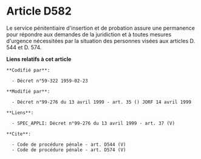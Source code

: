 # Article D582

Le service pénitentiaire d'insertion et de probation assure une permanence pour répondre aux demandes de la juridiction et à
toutes mesures d'urgence nécessitées par la situation des personnes visées aux articles D. 544 et D. 574.

**Liens relatifs à cet article**

	**Codifié par**:

	  - Décret n°59-322 1959-02-23

	**Modifié par**:

	  - Décret n°99-276 du 13 avril 1999 - art. 35 () JORF 14 avril 1999

	**Liens**:

	  - SPEC_APPLI: Décret n°99-276 du 13 avril 1999 - art. 37 (V)

	**Cite**:

	  - Code de procédure pénale - art. D544 (V)
	  - Code de procédure pénale - art. D574 (V)
